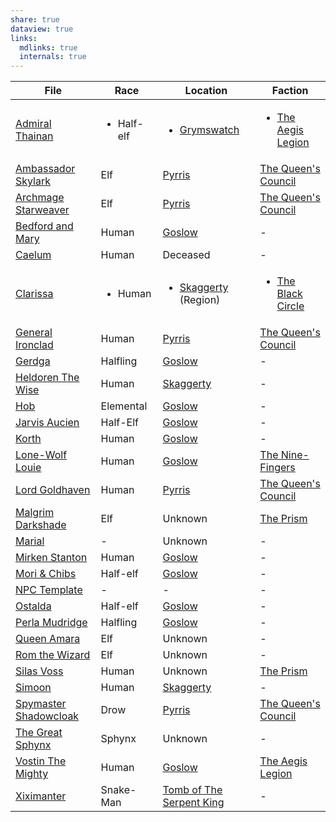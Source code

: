 ```yaml
---
share: true
dataview: true
links:
  mdlinks: true
  internals: true
---
```


| File                                                                                                                | Race                       | Location                                                                                    | Faction                                                                                                         |
| ------------------------------------------------------------------------------------------------------------------- | -------------------------- | ------------------------------------------------------------------------------------------- | --------------------------------------------------------------------------------------------------------------- |
| [Admiral Thainan](./Admiral%20Thainan.md)                             | <ul><li>Half-elf</li></ul> | <ul><li>[Grymswatch](Maps%20&%20Geography/Cities%20&%20Towns/Grymswatch/Grymswatch.md.md)</li></ul> | <ul><li>[The Aegis Legion](Peoples%20&%20Factions/The%20Aegis%20Legion/The%20Aegis%20Legion.md.md)</li></ul>                |
| [Ambassador Skylark](./Ambassador%20Skylark.md)       | Elf                        | [Pyrris](./Pyrris.md)                                | [The Queen's Council](./The%20Queen's%20Council.md) |
| [Archmage Starweaver](./Archmage%20Starweaver.md)     | Elf                        | [Pyrris](./Pyrris.md)                                | [The Queen's Council](./The%20Queen's%20Council.md) |
| [Bedford and Mary](./Bedford%20and%20Mary.md)                               | Human                      | [Goslow](./Goslow.md)                                | \-                                                                                                              |
| [Caelum](./Caelum.md)                                                                        | Human                      | Deceased                                                                                    | \-                                                                                                              |
| [Clarissa](./Clarissa.md)                                                  | <ul><li>Human</li></ul>    | <ul><li>[Skaggerty](Skaggerty.md) (Region)</li></ul>                                                    | <ul><li>[The Black Circle](Peoples%20&%20Factions/The%20Black%20Circle/The%20Black%20Circle.md.md)</li></ul>                |
| [General Ironclad](./General%20Ironclad.md)           | Human                      | [Pyrris](./Pyrris.md)                                | [The Queen's Council](./The%20Queen's%20Council.md) |
| [Gerdga](./Gerdga.md)                                                   | Halfling                   | [Goslow](./Goslow.md)                                | \-                                                                                                              |
| [Heldoren The Wise](./Heldoren%20The%20Wise.md)                          | Human                      | [Skaggerty](./Skaggerty.md)                       | \-                                                                                                              |
| [Hob](./Hob.md)                                                         | Elemental                  | [Goslow](./Goslow.md)                                | \-                                                                                                              |
| [Jarvis Aucien](./Jarvis%20Aucien.md)                                     | Half-Elf                   | [Goslow](./Goslow.md)                                | \-                                                                                                              |
| [Korth](./Korth.md)                                                     | Human                      | [Goslow](./Goslow.md)                                | \-                                                                                                              |
| [Lone-Wolf Louie](./Lone-Wolf%20Louie.md)                                 | Human                      | [Goslow](./Goslow.md)                                | [The Nine-Fingers](./Gambler's%20Guild.md)                                     |
| [Lord Goldhaven](./Lord%20Goldhaven.md)               | Human                      | [Pyrris](./Pyrris.md)                                | [The Queen's Council](./The%20Queen's%20Council.md) |
| [Malgrim Darkshade](Malgrim%20Darkshade.md)                                       | Elf                        | Unknown                                                                                     | [The Prism](./The%20Prism.md)                                                        |
| [Marial](Marial.md)                                                                        | \-                         | Unknown                                                                                     | \-                                                                                                              |
| [Mirken Stanton](./Mirken%20Stanton.md)                                   | Human                      | [Goslow](./Goslow.md)                                | \-                                                                                                              |
| [Mori & Chibs](./Mori%20&%20Chibs.md)                                       | Half-elf                   | [Goslow](./Goslow.md)                                | \-                                                                                                              |
| [NPC Template](NPC%20Template.md)                                                          | \-                         | \-                                                                                          | \-                                                                                                              |
| [Ostalda](./Ostalda.md)                                                 | Half-elf                   | [Goslow](./Goslow.md)                                | \-                                                                                                              |
| [Perla Mudridge](./Perla%20Mudridge.md)                                   | Halfling                   | [Goslow](./Goslow.md)                                | \-                                                                                                              |
| [Queen Amara](./Queen%20Amara.md)                                         | Elf                        | Unknown                                                                                     | \-                                                                                                              |
| [Rom the Wizard](./Rom%20the%20Wizard.md)                                                        | Elf                        | Unknown                                                                                     | \-                                                                                                              |
| [Silas Voss](Silas%20Voss.md)                                                     | Human                      | Unknown                                                                                     | [The Prism](./The%20Prism.md)                                                        |
| [Simoon](./Simoon.md)                                                | Human                      | [Skaggerty](./Skaggerty.md)                       | \-                                                                                                              |
| [Spymaster Shadowcloak](./Spymaster%20Shadowcloak.md) | Drow                       | [Pyrris](./Pyrris.md)                                | [The Queen's Council](./The%20Queen's%20Council.md) |
| [The Great Sphynx](./The%20Great%20Sphynx.md)                                                    | Sphynx                     | Unknown                                                                                     | \-                                                                                                              |
| [Vostin The Mighty](./Vostin%20The%20Mighty.md)                             | Human                      | [Goslow](./Goslow.md)                                | [The Aegis Legion](./The%20Aegis%20Legion.md)                                   |
| [Xiximanter](./Xiximanter.md)                                                                | Snake-Man                  | [Tomb of The Serpent King](Tomb%20of%20The%20Serpent%20King.md)         | \-                                                                                                              |
